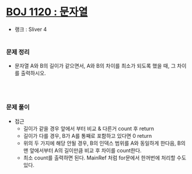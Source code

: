 # [BOJ 1120 : 문자열](https://www.acmicpc.net/problem/1120)
- 랭크 : Sliver 4
  <br><br>
  
### 문제 정리
-  문자열 A와 B의 길이가 같으면서, A와 B의 차이를 최소가 되도록 했을 때, 그 차이를 출력하시오.

   <br><br>

### 문제 풀이
- 접근
   - 길이가 같을 경우 앞에서 부터 비교 & 다른거 count 후 return
   - 길이가 다를 경우, B가 A를 통째로 포함하고 있다면 0 return
   - 위의 두 가지에 해당 안될 경우, B의 인덱스 범위를 A와 동일하게 한다음, B의 맨 앞에서부터 A의 길이만큼 비교 후 차이를 count한다.
   - 최소 count를 출력하면 된다. MainRef 처럼 for문에서 한꺼번에 처리할 수도 있다.   

